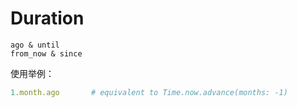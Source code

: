 # Duration

```
ago & until
from_now & since
```

使用举例：

```ruby
1.month.ago       # equivalent to Time.now.advance(months: -1)
```

